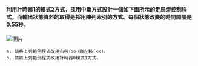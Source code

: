 #### 利用計時器1的模式2方式，採用中斷方式設計一個如下圖所示的走馬燈控制程式，而輸出狀態資料的取得是採用陣列索引的方式。每個狀態改變的時間間隔是0.55秒。
![圖片](https://user-images.githubusercontent.com/103128273/188279347-ced042bc-de0a-4407-ae75-a529b22b1e5e.png)

    a. 請將上列範例程式改用右移(>>)與左移(<<)。
    b. 請將上列範例程式改用計時器0模式1方式。
